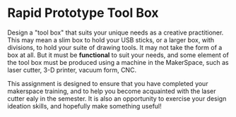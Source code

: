 # Rapid Prototype Tool Box

Design a "tool box" that suits your unique needs as a creative practitioner. This may mean a slim box to hold your USB sticks, or a larger box, with divisions, to hold your suite of drawing tools. It may not take the form of a box at all. But it must be **functional** to suit your needs, and some element of the tool box must be produced using a machine in the MakerSpace, such as laser cutter, 3-D printer, vacuum form, CNC. 

This assignment is designed to ensure that you have completed your makerspace training, and to help you become acquainted with the laser cutter ealy in the semester. It is also an opportunity to exercise your design ideation skills, and hopefully make something useful!  
